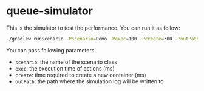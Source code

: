 # queue-simulator
This is the simulator to test the performance.
You can run it as follow:

```bash
./gradlew runScenario -Pscenario=Demo -Pexec=100 -Pcreate=300 -PoutPath=out/status.csv
```

You can pass following parameters.
* `scenario`: the name of the scenario class
* `exec`: the execution time of actions (ms)
* `create`: time required to create a new container (ms)
* `outPath`: the path where the simulation log will be written to
